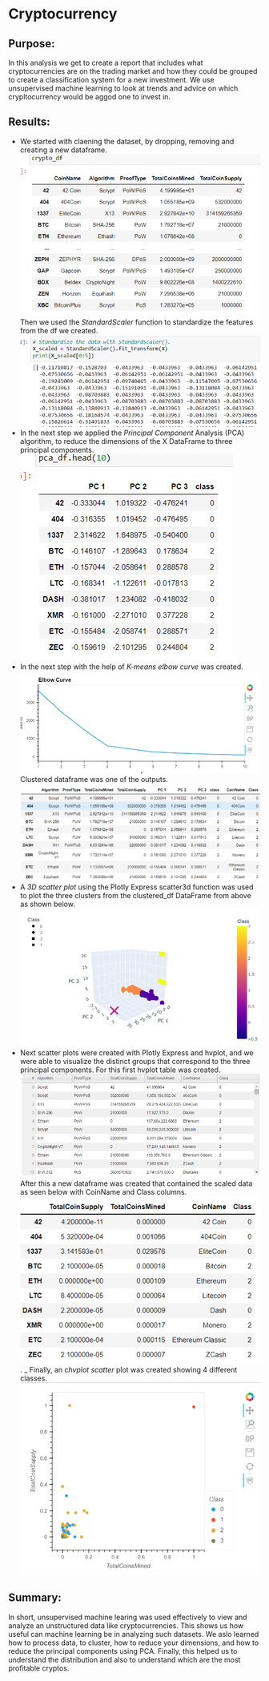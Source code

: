 # Cryptocurrency
## Purpose:
In this analysis we get to create a report that includes what cryptocurrencies are on the trading market and how they could be grouped to create a classification system for a new investment. We use unsupervised machine learning to look at trends and advice on which crypltocurrency would be aggod one to invest in.
## Results:
- We started with claening the dataset, by dropping, removing  and creating a new dataframe.
![crypto_df](resource/crypto_df.png)
Then we used the *StandardScaler* function to standardize the features from the df we created.
![deliveralble1](resource/Deliverable1.png)
- In the next step we applied the *Principal Component* Analysis (PCA) algorithm, to reduce the dimensions of the X DataFrame to three principal components.
![deliverable3](resource/PC_2.png) 
- In the next step with the help of *K-means elbow curve* was created.
![elbow](resource/elbow_curve.png)
Clustered dataframe was one of the outputs.
![deliverabe3](resource/deliverable3.png)
- A *3D scatter plot* using the Plotly Express scatter3d function was used to plot the three clusters from the clustered_df DataFrame from above as shown below.
![scatter_3d](resource/scatter_3d.png)
- Next scatter plots were created with Plotly Express and hvplot, and we were able to visualize the distinct groups that correspond to the three principal components. For this first hvplot table was created.
![hvplot_table](resource/hvplot_table.png)
After this a new dataframe was created that contained the scaled data as seen below with CoinName and Class columns.
![df4](resource/df4.png).
_ Finally, an c*hvplot scatter* plot was created showing 4 different classes.
![hv_scatter](resource/hvplot_scatter.png)
## Summary:
 In short, unsupervised machine learing was used effectively to view and analyze an unstructured data like cryptocurrencies. This shows us how useful can machine learning be in analyzing such datasets. We aslo learned how to process data, to cluster, how to reduce your dimensions, and how to reduce the principal components using PCA.
 Finally, this helped us to understand the distribution and also to understand which are the most profitable cryptos.